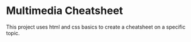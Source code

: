 # Multimedia Cheatsheet
This project uses html and css basics to create a cheatsheet on a specific topic.